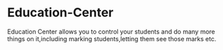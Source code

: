 # Education-Center
Education Center allows you to control your students and do many more things on it,including marking students,letting them see those marks etc. 
